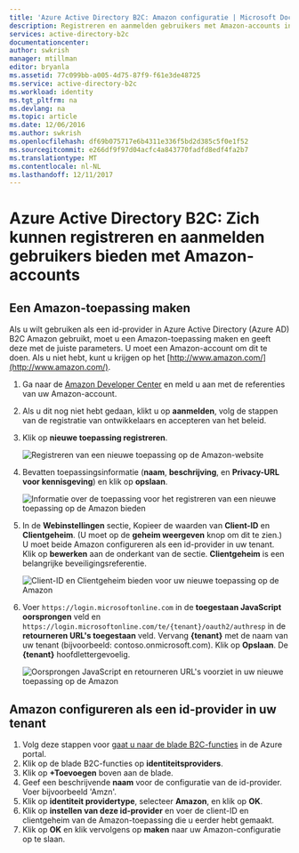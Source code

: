 ```yaml
---
title: 'Azure Active Directory B2C: Amazon configuratie | Microsoft Docs'
description: Registreren en aanmelden gebruikers met Amazon-accounts in uw toepassingen die zijn beveiligd met Azure Active Directory B2C bieden.
services: active-directory-b2c
documentationcenter: 
author: swkrish
manager: mtillman
editor: bryanla
ms.assetid: 77c099bb-a005-4d75-87f9-f61e3de48725
ms.service: active-directory-b2c
ms.workload: identity
ms.tgt_pltfrm: na
ms.devlang: na
ms.topic: article
ms.date: 12/06/2016
ms.author: swkrish
ms.openlocfilehash: df69b075717e6b4311e336f5bd2d385c5f0e1f52
ms.sourcegitcommit: e266df9f97d04acfc4a843770fadfd8edf4fa2b7
ms.translationtype: MT
ms.contentlocale: nl-NL
ms.lasthandoff: 12/11/2017
---
```

# <a name="azure-active-directory-b2c-provide-sign-up-and-sign-in-to-consumers-with-amazon-accounts"></a>Azure Active Directory B2C: Zich kunnen registreren en aanmelden gebruikers bieden met Amazon-accounts
## <a name="create-an-amazon-application"></a>Een Amazon-toepassing maken
Als u wilt gebruiken als een id-provider in Azure Active Directory (Azure AD) B2C Amazon gebruikt, moet u een Amazon-toepassing maken en geeft deze met de juiste parameters. U moet een Amazon-account om dit te doen. Als u niet hebt, kunt u krijgen op het [http://www.amazon.com/](http://www.amazon.com/).

1. Ga naar de [Amazon Developer Center](https://login.amazon.com/) en meld u aan met de referenties van uw Amazon-account.
2. Als u dit nog niet hebt gedaan, klikt u op **aanmelden**, volg de stappen van de registratie van ontwikkelaars en accepteren van het beleid.
3. Klik op **nieuwe toepassing registreren**.
   
    ![Registreren van een nieuwe toepassing op de Amazon-website](./media/active-directory-b2c-setup-amzn-app/amzn-new-app.png)
4. Bevatten toepassingsinformatie (**naam**, **beschrijving**, en **Privacy-URL voor kennisgeving**) en klik op **opslaan**.
   
    ![Informatie over de toepassing voor het registreren van een nieuwe toepassing op de Amazon bieden](./media/active-directory-b2c-setup-amzn-app/amzn-register-app.png)
5. In de **Webinstellingen** sectie, Kopieer de waarden van **Client-ID** en **Clientgeheim**. (U moet op de **geheim weergeven** knop om dit te zien.) U moet beide Amazon configureren als een id-provider in uw tenant. Klik op **bewerken** aan de onderkant van de sectie. **Clientgeheim** is een belangrijke beveiligingsreferentie.
   
    ![Client-ID en Clientgeheim bieden voor uw nieuwe toepassing op de Amazon](./media/active-directory-b2c-setup-amzn-app/amzn-client-secret.png)
6. Voer `https://login.microsoftonline.com` in de **toegestaan JavaScript oorsprongen** veld en `https://login.microsoftonline.com/te/{tenant}/oauth2/authresp` in de **retourneren URL's toegestaan** veld. Vervang **{tenant}** met de naam van uw tenant (bijvoorbeeld: contoso.onmicrosoft.com). Klik op **Opslaan**. De **{tenant}** hoofdlettergevoelig.
   
    ![Oorsprongen JavaScript en retourneren URL's voorziet in uw nieuwe toepassing op de Amazon](./media/active-directory-b2c-setup-amzn-app/amzn-urls.png)

## <a name="configure-amazon-as-an-identity-provider-in-your-tenant"></a>Amazon configureren als een id-provider in uw tenant
1. Volg deze stappen voor [gaat u naar de blade B2C-functies](active-directory-b2c-app-registration.md#navigate-to-b2c-settings) in de Azure portal.
2. Klik op de blade B2C-functies op **identiteitsproviders**.
3. Klik op **+Toevoegen** boven aan de blade.
4. Geef een beschrijvende **naam** voor de configuratie van de id-provider. Voer bijvoorbeeld 'Amzn'.
5. Klik op **identiteit providertype**, selecteer **Amazon**, en klik op **OK**.
6. Klik op **instellen van deze id-provider** en voer de client-ID en clientgeheim van de Amazon-toepassing die u eerder hebt gemaakt.
7. Klik op **OK** en klik vervolgens op **maken** naar uw Amazon-configuratie op te slaan.

